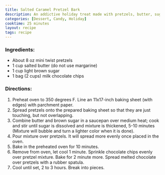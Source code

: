 ```yaml
---
title: Salted Caramel Pretzel Bark
description: An addictive holiday treat made with pretzels, butter, sugar, and chocolate.
categories: [Dessert, Candy, Holiday]
cooktime: 25 minutes
layout: recipe
tags: recipe
---
```


### Ingredients:

- About 8 oz mini twist pretzels
- 1 cup salted butter (do not use margarine)
- 1 cup light brown sugar
- 1 bag (2 cups) milk chocolate chips

### Directions:
1. Preheat oven to 350 degrees F. Line an 11x17-inch baking sheet (with edges) with parchment paper.
2. Spread pretzels onto the prepared baking sheet so that they are just touching, but not overlapping.
3. Combine butter and brown sugar in a saucepan over medium heat; cook and stir until sugar is dissolved and mixture is thickened, 5-10 minutes (Mixture will bubble and turn a lighter color when it is done).
4. Pour mixture over pretzels. It will spread more evenly once placed in the oven.
5. Bake in the preheated oven for 10 minutes. 
6. Remove from oven, let cool 1 minute. Sprinkle chocolate chips evenly over pretzel mixture. Bake for 2 minute more. Spread melted chocolate over pretzels with a rubber spatula.
7. Cool until set, 2 to 3 hours. Break into pieces.
